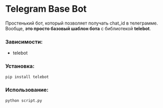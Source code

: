 # Telegram Base Bot

Простенький бот, который позволяет получать chat_id в телеграмме.
Вообще, __это просто базовый шаблон бота__ с библиотекой **telebot**.

### Зависимости:
- telebot

### Установка:
```bash
pip install telebot
```

### Использование:
```bash
python script.py
```
